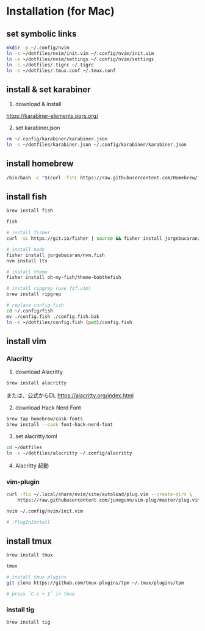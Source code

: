 # Installation (for Mac)

## set symbolic links
```sh
mkdir -p ~/.config/nvim
ln -s ~/dotfiles/nvim/init.vim ~/.config/nvim/init.vim
ln -s ~/dotfiles/nvim/settings ~/.config/nvim/settings
ln -s ~/dotfiles/.tigrc ~/.tigrc
ln -s ~/dotfiles/.tmux.conf ~/.tmux.conf
```

## install & set karabiner
1. download & install

https://karabiner-elements.pqrs.org/

2. set karabiner.json

```sh
rm ~/.config/karabiner/karabiner.json
ln -s ~/dotfiles/karabiner.json ~/.config/karabiner/karabiner.json
```

## install homebrew
```sh
/bin/bash -c "$(curl -fsSL https://raw.githubusercontent.com/Homebrew/install/HEAD/install.sh)"
```

## install fish
```sh
brew install fish

fish

# install fisher
curl -sL https://git.io/fisher | source && fisher install jorgebucaran/fisher

# install node
fisher install jorgebucaran/nvm.fish
nvm install lts

# install theme
fisher install oh-my-fish/theme-bobthefish 

# install ripgrep (use fzf.vim)
brew install ripgrep

# replace config.fish
cd ~/.config/fish
mv ./config.fish ./config.fish.bak
ln -s ~/dotfiles/config.fish (pwd)/config.fish
```

## install vim 
### Alacritty
1. download Alacritty

```sh
brew install alacritty
```

または、公式からDL
https://alacritty.org/index.html

2. download Hack Nerd Font

```sh
brew tap homebrew/cask-fonts
brew install --cask font-hack-nerd-font
```

3. set alacritty.toml

```sh
cd ~/dotfiles
ln -s ~/dotfiles/alacritty ~/.config/alacritty
```

4. Alacritty 起動

### vim-plugin
```sh
curl -fLo ~/.local/share/nvim/site/autoload/plug.vim --create-dirs \
    https://raw.githubusercontent.com/junegunn/vim-plug/master/plug.vim

nvim ~/.config/nvim/init.vim

# :PlugInInstall
```

## install tmux
```sh
brew install tmux

tmux

# install tmux plugins
git clone https://github.com/tmux-plugins/tpm ~/.tmux/plugins/tpm

# press `C-s + I` in tmux
```

### install tig
```sh
brew install tig
```
